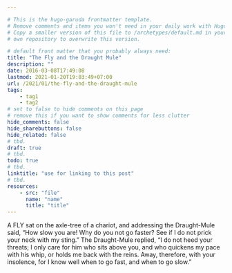 ```yaml
---

# This is the hugo-garuda frontmatter template.
# Remove comments and items you won't need in your daily work with Hugo.
# Copy a smaller version of this file to /archetypes/default.md in your
# own repository to overwrite this version.

# default front matter that you probably always need:
title: "The Fly and the Draught Mule"
description: ""
date: 2016-03-08T17:49:08
lastmod: 2021-01-20T19:03:49+07:00
url: /2021/01/the-fly-and-the-draught-mule
tags:
    - tag1
    - tag2
# set to false to hide comments on this page
# remove this if you want to show comments for less clutter
hide_comments: false
hide_sharebuttons: false
hide_related: false
# tbd.
draft: true
# tbd.
todo: true
# tbd.
linktitle: "use for linking to this post"
# tbd.
resources:
    - src: "file"
      name: "name"
      title: "title"
---
```

A FLY sat on the axle-tree of a chariot, and addressing the Draught-Mule said, “How slow you are! Why do you not go faster? See if I do not prick your neck with my sting.” The Draught-Mule replied, “I do not heed your threats; I only care for him who sits above you, and who quickens my pace with his whip, or holds me back with the reins. Away, therefore, with your insolence, for I know well when to go fast, and when to go slow.”
